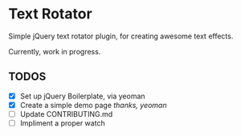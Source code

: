 # Text Rotator

Simple jQuery text rotator plugin, for creating awesome text effects. 

Currently, work in progress.

## TODOS

- [x] Set up jQuery Boilerplate, via yeoman
- [x] Create a simple demo page _thanks, yeoman_
- [ ] Update CONTRIBUTING.md
- [ ] Impliment a proper watch
